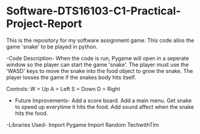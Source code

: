 # Software-DTS16103-C1-Practical-Project-Report
This is the repository for my software assignment game.
This code allos the game 'snake' to be played in python.

-Code Description- 
When the code is run, Pygame will open in a seperate window so the player can start the game 'snake'. The player must use the 'WASD' keys to move the snake into the food object to grow the snake. The player looses the game if the snakes body hits itself.

Controls:
W = Up
A = Left
S = Down
D = Right

- Future Improvements-
Add a score board.
Add a main menu.
Get snake to speed up everytime it hits the food.
Add sound affect when the snake hits the food.

-Libraries Used-
Import Pygame
Import Random
TechwithTim
